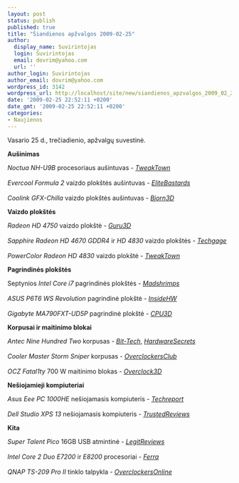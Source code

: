 ```yaml
---
layout: post
status: publish
published: true
title: "Šiandienos apžvalgos 2009-02-25"
author:
  display_name: Suvirintojas
  login: Suvirintojas
  email: dovrim@yahoo.com
  url: ''
author_login: Suvirintojas
author_email: dovrim@yahoo.com
wordpress_id: 3142
wordpress_url: http://localhost/site/new/siandienos_apzvalgos_2009_02_25/
date: '2009-02-25 22:52:11 +0200'
date_gmt: '2009-02-25 22:52:11 +0200'
categories:
- Naujienos
---
```

<p>Vasario 25 d., trečiadienio, apžvalgų suvestinė.</p>
<p><b>Aušinimas</b></p>
<p><i>Noctua NH-U9B</i> procesoriaus aušintuvas - <i><a class="ns" href="http://www.tweaktown.com/reviews/1762/noctua_nh_u9b_cpu_cooler/index.html">TweakTown</a></i><br />
<br /><i>Evercool Formula 2</i> vaizdo plokštės aušintuvas - <i><a class="ns" href="http://www.elitebastards.com/cms/index.php?option=com_content&task=view&id=691&Itemid=27">EliteBastards</a></i><br />
<br /><i>Coolink GFX-Chilla</i> vaizdo plokštės aušintuvas - <i><a class="ns" href="http://www.bjorn3d.com/read.php?cID=1491">Bjorn3D</a></i></p>
<p><b>Vaizdo plokštės</b></p>
<p><i>Radeon HD 4750</i> vaizdo plokštė - <i><a class="ns" href="http://www.guru3d.com/article/radeon-hd-4750-rv740-review-preview-test/">Guru3D</a></i><br />
<br /><i>Sapphire Radeon HD 4670 GDDR4</i> ir <i>HD 4830</i> vaizdo plokštės - <i><a class="ns" href="http://techgage.com/article/sapphire_radeon_hd_4670_gddr4_hd_4830/">Techgage</a></i><br />
<br /><i>PowerColor Radeon HD 4830</i> vaizdo plokštė - <i><a class="ns" href="http://www.tweaktown.com/reviews/1763/powercolor_radeon_hd_4830_graphics_card/index.html">TweakTown</a></i></p>
<p><b>Pagrindinės plokštės</b></p>
<p>Septynios <i>Intel Core i7</i> pagrindinės plokštės - <i><a class="ns" href="http://www.madshrimps.be/?action=getarticle&articID=903">Madshrimps</a></i><br />
<br /><i>ASUS P6T6 WS Revolution</i> pagrindinė plokštė - <i><a class="ns" href="http://www.insidehw.com/Reviews/Motherboards/ASUS-P6T6-WS-Revolution.html">InsideHW</a></i><br />
<br /><i>Gigabyte MA790FXT-UD5P</i> pagrindinė plokštė - <i><a class="ns" href="http://www.cpu3d.com/review/7250-1/cpu3d-preview-gigabyte-ma790fxt-ud5p-am3-motherboard/introduction.html">CPU3D</a></i></p>
<p><b>Korpusai ir maitinimo blokai</b></p>
<p><i>Antec Nine Hundred Two</i> korpusas - <i><a class="ns" href="http://www.bit-tech.net/hardware/cases/2009/02/25/antec-nine-hundred-two-902-review/1">Bit-Tech</a></i>, <i><a class="ns" href="http://www.hardwaresecrets.com/article/696">HardwareSecrets</a></i><br />
<br /><i>Cooler Master Storm Sniper</i> korpusas - <i><a class="ns" href="http://www.overclockersclub.com/reviews/cm_storm/">OverclockersClub</a></i><br />
<br /><i>OCZ Fatal1ty</i> 700 W maitinimo blokas - <i><a class="ns" href="http://www.overclock3d.net/reviews.php?/power_supply/ocz_fatal1ty_700w_atx_psu/1">Overclock3D</a></i></p>
<p><b>Nešiojamieji kompiuteriai</b></p>
<p><i>Asus Eee PC 1000HE</i> nešiojamasis kompiuteris - <i><a class="ns" href="http://www.techreport.com/articles.x/16451">Techreport</a></i><br />
<br /><i>Dell Studio XPS 13</i> nešiojamasis kompiuteris - <i><a class="ns" href="http://www.trustedreviews.com/notebooks/review/2009/02/25/Dell-Studio-XPS-13---13-3in-Notebook/p1">TrustedReviews</a></i></p>
<p><b>Kita</b></p>
<p><i>Super Talent Pico</i> 16GB USB atmintinė - <i><a class="ns" href="http://www.legitreviews.com/article/911/1/">LegitReviews</a></i><br />
<br /><i>Intel Core 2 Duo E7200</i> ir <i>E8200</i> procesoriai - <i><a class="ns" href="http://www.ferra.ru/online/processors/84400/">Ferra</a></i><br />
<br /><i>QNAP TS-209 Pro II</i> tinklo talpykla - <i><a class="ns" href="http://www.overclockersonline.net/?page=articles&num=2551">OverclockersOnline</a></i><br /></p>
